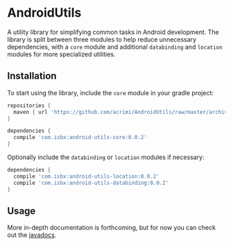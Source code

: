 # AndroidUtils

A utility library for simplifying common tasks in Android development. The library is split between three modules to help reduce
unnecessary dependencies, with a `core` module and additional `databinding` and `location` modules for more specialized utilities.

## Installation

To start using the library, include the `core` module in your gradle project:

```gradle
repositories {
  maven { url 'https://github.com/acrimi/AndroidUtils/raw/master/archives/' }
}

dependencies {
  compile 'com.isbx:android-utils-core:0.0.2'
}
```

Optionally include the `databinding` or `location` modules if necessary:

```gradle
dependencies {
  compile 'com.isbx:android-utils-location:0.0.2'
  compile 'com.isbx:android-utils-databinding:0.0.2'
}
```

## Usage

More in-depth documentation is forthcoming, but for now you can check out the [javadocs](https://acrimi.github.io/AndroidUtils/).
